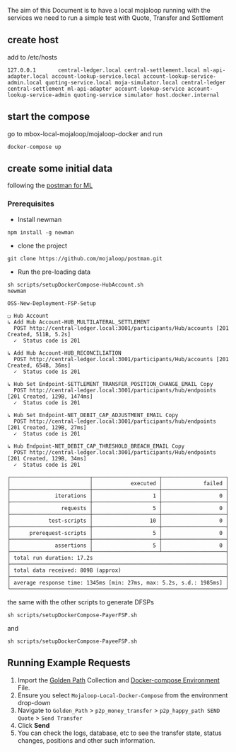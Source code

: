 The aim of this Document is to have a local mojaloop running with the services we need to run a simple test with Quote, Transfer and Settlement

## create host
add to /etc/hosts
```
127.0.0.1       central-ledger.local central-settlement.local ml-api-adapter.local account-lookup-service.local account-lookup-service-admin.local quoting-service.local moja-simulator.local central-ledger central-settlement ml-api-adapter account-lookup-service account-lookup-service-admin quoting-service simulator host.docker.internal
```

## start the compose
go to mbox-local-mojaloop/mojaloop-docker and run
```
docker-compose up
```

## create some initial data

following the [postman for ML](https://github.com/mojaloop/postman/blob/master/README.md)

### Prerequisites
* Install newman
```
npm install -g newman
```

* clone the project
```
git clone https://github.com/mojaloop/postman.git
```

* Run the pre-loading data
```
sh scripts/setupDockerCompose-HubAccount.sh
newman

OSS-New-Deployment-FSP-Setup

❏ Hub Account
↳ Add Hub Account-HUB_MULTILATERAL_SETTLEMENT
  POST http://central-ledger.local:3001/participants/Hub/accounts [201 Created, 511B, 5.2s]
  ✓  Status code is 201

↳ Add Hub Account-HUB_RECONCILIATION
  POST http://central-ledger.local:3001/participants/Hub/accounts [201 Created, 654B, 36ms]
  ✓  Status code is 201

↳ Hub Set Endpoint-SETTLEMENT_TRANSFER_POSITION_CHANGE_EMAIL Copy
  POST http://central-ledger.local:3001/participants/hub/endpoints [201 Created, 129B, 1474ms]
  ✓  Status code is 201

↳ Hub Set Endpoint-NET_DEBIT_CAP_ADJUSTMENT_EMAIL Copy
  POST http://central-ledger.local:3001/participants/hub/endpoints [201 Created, 129B, 27ms]
  ✓  Status code is 201

↳ Hub Endpoint-NET_DEBIT_CAP_THRESHOLD_BREACH_EMAIL Copy
  POST http://central-ledger.local:3001/participants/Hub/endpoints [201 Created, 129B, 34ms]
  ✓  Status code is 201

┌─────────────────────────┬─────────────────────┬────────────────────┐
│                         │            executed │             failed │
├─────────────────────────┼─────────────────────┼────────────────────┤
│              iterations │                   1 │                  0 │
├─────────────────────────┼─────────────────────┼────────────────────┤
│                requests │                   5 │                  0 │
├─────────────────────────┼─────────────────────┼────────────────────┤
│            test-scripts │                  10 │                  0 │
├─────────────────────────┼─────────────────────┼────────────────────┤
│      prerequest-scripts │                   5 │                  0 │
├─────────────────────────┼─────────────────────┼────────────────────┤
│              assertions │                   5 │                  0 │
├─────────────────────────┴─────────────────────┴────────────────────┤
│ total run duration: 17.2s                                          │
├────────────────────────────────────────────────────────────────────┤
│ total data received: 809B (approx)                                 │
├────────────────────────────────────────────────────────────────────┤
│ average response time: 1345ms [min: 27ms, max: 5.2s, s.d.: 1985ms] │
└────────────────────────────────────────────────────────────────────┘
```

the same with the other scripts to generate DFSPs

```
sh scripts/setupDockerCompose-PayerFSP.sh
```
and
```
sh scripts/setupDockerCompose-PayeeFSP.sh
```

## Running Example Requests

1. Import the [Golden Path](https://github.com/mojaloop/postman/blob/master/Golden_Path.postman_collection.json) Collection and [Docker-compose Environment](https://github.com/mojaloop/postman/blob/master/environments/Mojaloop-Local-Docker-Compose.postman_environment.json) File.
2. Ensure you select `Mojaloop-Local-Docker-Compose` from the environment drop-down
3. Navigate to `Golden_Path` > `p2p_money_transfer` > `p2p_happy_path SEND Quote` > `Send Transfer`
4. Click **Send**
5. You can check the logs, database, etc to see the transfer state, status changes, positions and other such information.